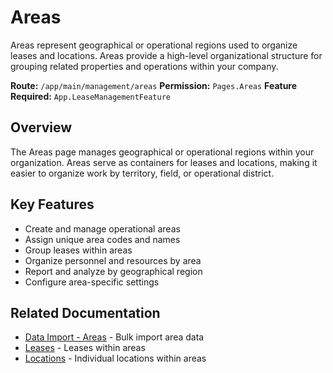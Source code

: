 # Areas

Areas represent geographical or operational regions used to organize leases and locations. Areas provide a high-level organizational structure for grouping related properties and operations within your company.

**Route:** `/app/main/management/areas`
**Permission:** `Pages.Areas`
**Feature Required:** `App.LeaseManagementFeature`

## Overview

The Areas page manages geographical or operational regions within your organization. Areas serve as containers for leases and locations, making it easier to organize work by territory, field, or operational district.

## Key Features

* Create and manage operational areas
* Assign unique area codes and names
* Group leases within areas
* Organize personnel and resources by area
* Report and analyze by geographical region
* Configure area-specific settings

## Related Documentation

* [Data Import - Areas](../Imports/Areas.md) - Bulk import area data
* [Leases](Leases.md) - Leases within areas
* [Locations](Locations.md) - Individual locations within areas

